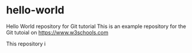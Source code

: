 # hello-world
Hello World repository for Git tutorial
This is an example repository for the Git tutoial on https://www.w3schools.com

This repository i
